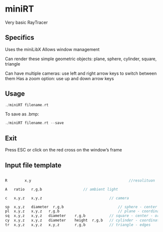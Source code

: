 # miniRT
Very basic RayTracer

## Specifics

Uses the miniLibX
Allows window management

Can render these simple geometric objects: plane, sphere, cylinder, square, triangle

Can have multiple cameras: use left and right arrow keys to switch between them
Has a zoom option: use up and down arrow keys

## Usage

```c
./miniRT filename.rt
```
To save as .bmp:

```c
./miniRT filename.rt --save
```

## Exit

Press ESC or click on the red cross on the window’s frame

## Input file template

```c

R        x,y                                             //resolituon

A	ratio	r,g,b 					// ambient light

c	x,y,z	x,y,z 		                        // camera

sp	x,y,z	diameter  r,g,b                         // sphere - center
pl	x,y,z	x,y,z	r,g,b                           // plane - coordinates - orientation vector
sq	x,y,z	x,y,z	diameter	r,g,b           // square - center - orientation vector
cy	x,y,z	x,y,z	diameter	height	r,g,b   // cylinder - coordinates - orientation vector
tr	x,y,z	x,y,z	x,y,z		r,g,b           // triangle - edges

```


